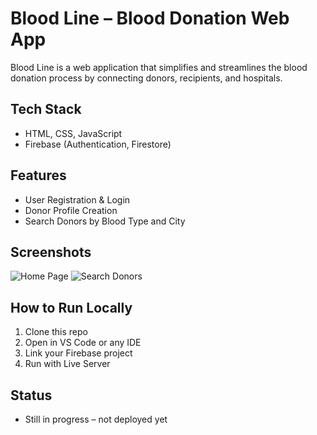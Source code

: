 # Blood Line – Blood Donation Web App

Blood Line is a web application that simplifies and streamlines the blood donation process by connecting donors, recipients, and hospitals.

## Tech Stack
- HTML, CSS, JavaScript
- Firebase (Authentication, Firestore)

## Features
- User Registration & Login
- Donor Profile Creation
- Search Donors by Blood Type and City

## Screenshots
![Home Page](link-to-image)
![Search Donors](link-to-image)

## How to Run Locally
1. Clone this repo
2. Open in VS Code or any IDE
3. Link your Firebase project
4. Run with Live Server

## Status
- Still in progress – not deployed yet

